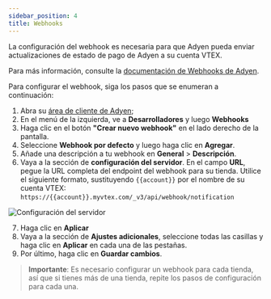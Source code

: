 ```yaml
---
sidebar_position: 4
title: Webhooks
---
```



La configuración del webhook es necesaria para que Adyen pueda enviar actualizaciones de estado de pago de Adyen a su cuenta VTEX.

Para más información, consulte la [documentación de Webhooks de Adyen](https://docs.adyen.com/development-resources/webhooks/).

Para configurar el webhook, siga los pasos que se enumeran a continuación:

1. Abra su [área de cliente de Adyen](https://ca-test.adyen.com/ca/ca/overview/default.shtml);
2. En el menú de la izquierda, ve a **Desarrolladores** y luego **Webhooks**
3. Haga clic en el botón **"Crear nuevo webhook"** en el lado derecho de la pantalla.
4. Seleccione **Webhook por defecto** y luego haga clic en **Agregar**.
5. Añade una descripción a tu webhook en **General** > **Descripción**.
6. Vaya a la sección de **configuración del servidor**. En el campo **URL**, pegue la URL completa del endpoint del webhook para su tienda. Utilice el siguiente formato, sustituyendo `{{account}}` por el nombre de su cuenta VTEX:
   `https://{{account}}.myvtex.com/_v3/api/webhook/notification`

![Configuración del servidor](https://i.imgur.com/T9LXJK9.png)

7. Haga clic en **Aplicar**
8. Vaya a la sección de **Ajustes adicionales**, seleccione todas las casillas y haga clic en **Aplicar** en cada una de las pestañas.
9. Por último, haga clic en **Guardar cambios**.

> **Importante**: Es necesario configurar un webhook para cada tienda, así que si tienes más de una tienda, repite los pasos de configuración para cada una.